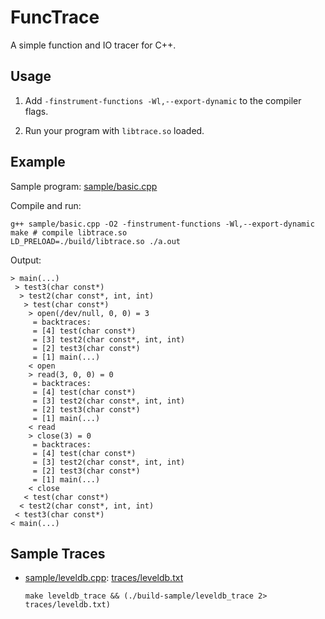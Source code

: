 # FuncTrace

A simple function and IO tracer for C++.

## Usage

1. Add `-finstrument-functions -Wl,--export-dynamic` to the compiler flags.

2. Run your program with `libtrace.so` loaded.

## Example

Sample program: [sample/basic.cpp](sample/basic.cpp)

Compile and run:

```shell
g++ sample/basic.cpp -O2 -finstrument-functions -Wl,--export-dynamic
make # compile libtrace.so
LD_PRELOAD=./build/libtrace.so ./a.out
```

Output:

```shell
> main(...)
 > test3(char const*)
  > test2(char const*, int, int)
   > test(char const*)
    > open(/dev/null, 0, 0) = 3
     = backtraces: 
     = [4] test(char const*)
     = [3] test2(char const*, int, int)
     = [2] test3(char const*)
     = [1] main(...)
    < open
    > read(3, 0, 0) = 0
     = backtraces: 
     = [4] test(char const*)
     = [3] test2(char const*, int, int)
     = [2] test3(char const*)
     = [1] main(...)
    < read
    > close(3) = 0
     = backtraces: 
     = [4] test(char const*)
     = [3] test2(char const*, int, int)
     = [2] test3(char const*)
     = [1] main(...)
    < close
   < test(char const*)
  < test2(char const*, int, int)
 < test3(char const*)
< main(...)
```

## Sample Traces

- [sample/leveldb.cpp](sample/leveldb.cpp): [traces/leveldb.txt](https://raw.githubusercontent.com/ShawnZhong/FuncTrace/main/traces/leveldb.txt)

  ```make leveldb_trace && (./build-sample/leveldb_trace 2> traces/leveldb.txt)```


